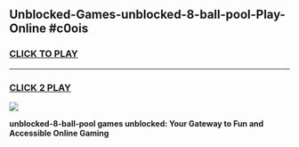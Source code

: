 
## Unblocked-Games-unblocked-8-ball-pool-Play-Online #c0ois
<h3>
<a href="https://news.freeplayer.one?title=unblocked-8-ball-pool&ref=3">CLICK TO PLAY</a></h3>
<hr>

<h3>
<a href="https://news.freeplayer.one?title=unblocked-8-ball-pool&ref=3">CLICK 2 PLAY</a>
  
</h3>

<a href="https://news.freeplayer.one?title=unblocked-8-ball-pool&ref=3"><img src="https://clearcache.store/games.png"></a>


**unblocked-8-ball-pool games unblocked: Your Gateway to Fun and Accessible Online Gaming**
